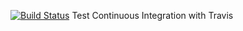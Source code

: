 [![Build Status](https://travis-ci.org/iMiodrag/travis.svg?branch=master)](https://travis-ci.org/iMiodrag/travis)
Test Continuous Integration with Travis
